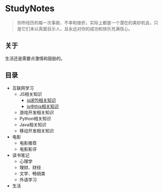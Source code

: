 # StudyNotes
> 你所经历的每一次事故、不幸和挫折，实际上都是一个潜在的美妙机会，只是它们未以真面目示人，且永远对你的成功和快乐充满信心。

## 关于
生活还是需要点激情和鼓励的。

## 目录
- 互联网学习
  - JS相关知识
    - [js闭包相关知识](https://github.com/zxgzlx/StudyNotes/issues/1)
    - [js中this相关知识](https://github.com/zxgzlx/StudyNotes/issues/2)
  - 游戏开发相关知识
  - Python相关知识
  - Java相关知识
  - 移动开发相关知识
- 电影
  - 电影推荐
  - 电影影评
- 读书笔记
  - 心理学
  - 理财、财经
  - 文学、畅销类
  - 外语学习
- 生活
